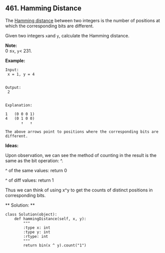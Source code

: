 ## 461. Hamming Distance

The [Hamming distance](https://en.wikipedia.org/wiki/Hamming_distance) between two integers is the number of positions at which the corresponding bits are different.

Given two integers `x`and  `y`, calculate the Hamming distance.

**Note:**  
0 ≤`x`, `y`&lt; 231.

**Example:**

```
Input:
 x = 1, y = 4


Output:
 2


Explanation:

1   (0 0 0 1)
4   (0 1 0 0)
       ↑   ↑

The above arrows point to positions where the corresponding bits are different.
```

**Ideas:**

Upon observation, we can see the method of counting in the result is the same as the bit operation: ^.

^ of the same values: return 0

^ of diff values: return 1

Thus we can think of using x^y to get the counts of distinct positions in corresponding bits.

** Solution: **

```
class Solution(object):
    def hammingDistance(self, x, y):
        """
        :type x: int
        :type y: int
        :rtype: int
        """
        return bin(x ^ y).count("1")
```



